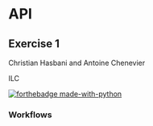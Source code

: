 # API
## Exercise 1
  Christian Hasbani and Antoine Chenevier
  
  ILC
  
[![forthebadge made-with-python](http://ForTheBadge.com/images/badges/made-with-python.svg)](https://www.python.org/)  

### Workflows   
  
  
  
  


